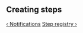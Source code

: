 ## Creating steps

[&lsaquo; Notifications](/learn/steps/03_notifications.html "nav previous steps")
[Step registry &rsaquo;](/learn/steps/05_step-registry.html "nav next steps")
